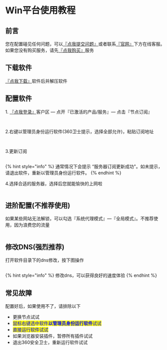 # Win平台使用教程

## **前言**

您在配置碰见任何问题，可以[『点我提交问题』](https://www.lengjiao.me/submitticket.php)或者联系[『官网』](https://www.lengjiao.me)下方在线客服。如果您没有购买服务，请先[『点我购买』](https://www.lengjiao.me/cart.php)服务

## 下载软件

&#x20;[『点我下载』](https://alumninpustedutw-my.sharepoint.com/:u:/g/personal/empty\_alumni\_npust\_edu\_tw/Efg633LAYOFDlFc1rEru5XcBpy0dqzSNnjw2Ddfg\_mmSyw?download=1)软件后并解压软件

## 配置软件

1\. [『点我登录』](https://www.lengjiao.me/clientarea.php)客户区 — 点开『已激活的产品/服务』— 点击『节点订阅』

<figure><img src="https://img.lengjiao.me/win/w1.png" alt=""><figcaption></figcaption></figure>

<figure><img src="https://img.lengjiao.me/win/w2.png" alt=""><figcaption></figcaption></figure>

2.右键以管理员身份运行软件(360卫士提示，选择全部允许)，粘贴订阅地址

<figure><img src="https://img.lengjiao.me/win/w3.png" alt=""><figcaption></figcaption></figure>

<figure><img src="https://img.lengjiao.me/win/w4.png" alt=""><figcaption></figcaption></figure>

3.更新订阅

<figure><img src="https://img.lengjiao.me/win/w5.png" alt=""><figcaption></figcaption></figure>

{% hint style="info" %}
通常情况下会提示  “服务器订阅更新成功"。如未提示，请退出软件，重新以管理员身份运行软件。
{% endhint %}

4.选择合适的服务器，选择后您就能愉快的上网啦

<figure><img src="https://img.lengjiao.me/win/w6.png" alt=""><figcaption></figcaption></figure>

## 进阶配置(不推荐使用)

如果某些网站无法解锁，可以勾选『系统代理模式』—『全局模式』。不推荐使用，因为浪费您的流量

<figure><img src="https://img.lengjiao.me/win/w7.png" alt=""><figcaption></figcaption></figure>

## 修改DNS(强烈推荐)

打开软件目录下的dns修改，按下图操作

<figure><img src="https://img.lengjiao.me/win/w8.png" alt=""><figcaption></figcaption></figure>

{% hint style="info" %}
修改dns，可以获得良好的速度体验
{% endhint %}

## 常见故障

配置好后，如果使用不了，请排除以下

* 更换节点试试
* <mark style="color:blue;">鼠标右键选中软件</mark><mark style="color:blue;">**以管理员身份运行软件**</mark><mark style="color:blue;">试试</mark>
* <mark style="color:blue;">直接运行软件试试</mark>
* 如果浏览器安装插件，暂停所有插件试试
* 退出360安全卫士，重新运行软件试试
